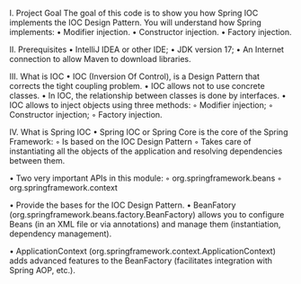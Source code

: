 I. Project Goal
The goal of this code is to show you how Spring IOC implements the IOC Design Pattern.
You will understand how Spring implements:
• Modifier injection.
• Constructor injection.
• Factory injection.

II. Prerequisites
• IntelliJ IDEA or other IDE;
• JDK version 17;
• An Internet connection to allow Maven to download libraries.

III. What is IOC
• IOC (Inversion Of Control), is a Design Pattern that corrects the tight coupling problem.
• IOC allows not to use concrete classes.
• In IOC, the relationship between classes is done by interfaces.
• IOC allows to inject objects using three methods:
◦ Modifier injection;
◦ Constructor injection;
◦ Factory injection.

IV. What is Spring IOC
• Spring IOC or Spring Core is the core of the Spring Framework:
◦ Is based on the IOC Design Pattern
◦ Takes care of instantiating all the objects of the application and resolving dependencies between them.

• Two very important APIs in this module:
◦ org.springframework.beans
◦ org.springframework.context

• Provide the bases for the IOC Design Pattern.
• BeanFatory (org.springframework.beans.factory.BeanFactory) allows you to configure Beans (in an XML file or via annotations) and manage them (instantiation, dependency management).

• ApplicationContext (org.springframework.context.ApplicationContext) adds advanced features to the BeanFactory (facilitates integration with Spring AOP, etc.).
